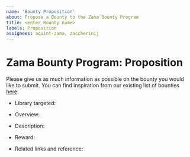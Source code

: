 ```yaml
---
name: 'Bounty Proposition'
about: Propose a Bounty to the Zama Bounty Program
title: <enter Bounty name>
labels: Proposition
assignees: aquint-zama, zaccherinij
---
```


# Zama Bounty Program: Proposition

Please give us as much information as possible on the bounty you would like to submit. You can find inspiration from our existing list of bounties [here](https://github.com/zama-ai/bounty-program/tree/main/Bounties).

<!-- What library is the bounty targeting? `TFHE-rs`, `Concrete`, `Concrete ML`, `Research` -->
- Library targeted:

<!-- Propose an overview: Short description of your proposition -->
- Overview:

<!-- Propose a Description: Complete and detailed description of your proposition -->
- Description:

<!-- Give an estimate of the reward value of your bounty (will be later validated by the Zama team) -->
- Reward:

<!-- Give any links that could help solve your bounty (papers, articles, existing implementation…) -->
- Related links and reference:
